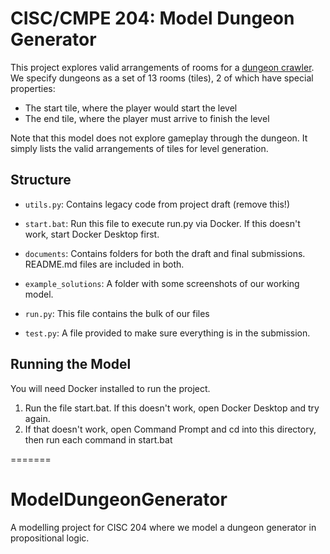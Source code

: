 # CISC/CMPE 204: Model Dungeon Generator

This project explores valid arrangements of rooms for a [dungeon crawler](https://en.wikipedia.org/wiki/Dungeon_crawl).
We specify dungeons as a set of 13 rooms (tiles), 2 of which have special properties:

- The start tile, where the player would start the level
- The end tile, where the player must arrive to finish the level

Note that this model does not explore gameplay through the dungeon.
It simply lists the valid arrangements of tiles for level generation.

## Structure

* `utils.py`: Contains legacy code from project draft (remove this!)
* `start.bat`: Run this file to execute run.py via Docker. If this doesn't work, start Docker Desktop first.

* `documents`: Contains folders for both the draft and final submissions. README.md files are included in both.
* `example_solutions`: A folder with some screenshots of our working model.
* `run.py`: This file contains the bulk of our files
* `test.py`: A file provided to make sure everything is in the submission.

## Running the Model

You will need Docker installed to run the project.

1) Run the file start.bat. If this doesn't work, open Docker Desktop and try again. 
2) If that doesn't work, open Command Prompt and cd into this directory, then run each command in start.bat

=======
# ModelDungeonGenerator
A modelling project for CISC 204 where we model a dungeon generator in propositional logic.
